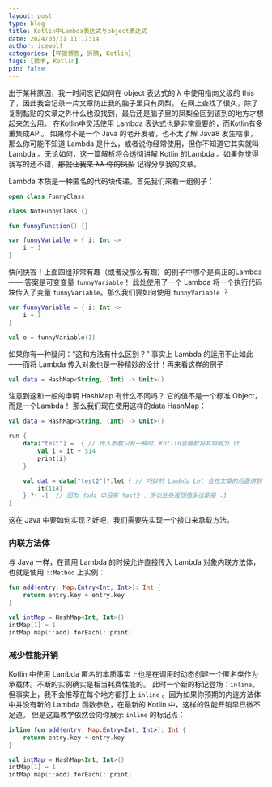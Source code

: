 ```yaml
---
layout: post
type: blog
title: Kotlin中Lambda表达式与object表达式
date: 2024/03/31 11:17:14
author: icewolf
categories: [咩狼博客, 折腾, Kotlin]
tags: [技术, Kotlin]
pin: false
---
```


出于某种原因，我一时间忘记如何在 object 表达式的 λ 中使用指向父级的 this 了，因此我会记录一片文章防止我的脑子里只有凤梨。
在网上查找了很久，除了复制黏贴的文章之外什么也没找到，最后还是脑子里的凤梨全回到该到的地方才想起来怎么用。
在Kotlin中灵活使用 Lambda 表达式也是非常重要的，而Kotlin有多重集成API。
如果你不是一个 Java 的老开发者，也不太了解 Java8 发生啥事，那么你可能不知道 Lambda 是什么，或者说你经常使用，但你不知道它其实就叫 Lambda 。无论如何，这一篇解析将会透彻讲解 Kotlin 的Lambda 。如果你觉得我写的还不错，~~那就让我来 λλ 你的凤梨~~ 记得分享我的文章。

Lambda 本质是一种匿名的代码块传递。首先我们来看一组例子：
```kotlin
open class FunnyClass

class NotFunnyClass {}

fun funnyFunction() {}

var funnyVariable = { i: Int ->
    i + 1
}
```

快问快答！上面四组非常有趣（或者没那么有趣）的例子中哪个是真正的Lambda——
答案是可变变量 `funnyVariable`！ 此处使用了一个 Lambda 将一个执行代码块传入了变量 `funnyVariable`。那么我们要如何使用 `funnyVariable` ？

```kotlin
var funnyVariable = { i: Int ->
    i + 1
}

val o = funnyVariable(1)
```
如果你有一种疑问：“这和方法有什么区别？”
事实上 Lambda 的运用不止如此——而将 Lambda 传入对象也是一种精妙的设计！再来看这样的例子：
```kotlin
val data = HashMap<String, (Int) -> Unit>()
```
注意到这和一般的申明 HashMap 有什么不同吗？ 它的值不是一个标准 Object，而是一个Lambda！
那么我们现在使用这样的data HashMap：
```kotlin
val data = HashMap<String, (Int) -> Unit>()

run {
    data["test"] =  { // 传入参数只有一种时，Kotlin会静默将其申明为 it
        val i = it + 514
        print(i)
    }

    val dat = data["test2"]?.let { // 巧妙的 Lambda Let 会在文章的后面讲到！
        it(114)
    } ?: -1  // 因为 dada 中没有 test2 ，所以此处返回值永远都是 -1
}

```
这在 Java 中要如何实现？好吧，我们需要先实现一个接口来承载方法。

### 内联方法体
与 Java 一样，在调用 Lambda 的时候允许直接传入 Lambda 对象内联方法体，也就是使用 `::Method` 上实例：
```kotlin
fun add(entry: Map.Entry<Int, Int>): Int {
    return entry.key + entry.key
}

val intMap = HashMap<Int, Int>()
intMap[1] = 1
intMap.map(::add).forEach(::print)
```

### 减少性能开销
Kotlin 中使用 Lambda 匿名的本质事实上也是在调用时动态创建一个匿名类作为承载体。不断的实例确实是相当耗费性能的。
此时一个新的标记登场：`inline`。
但事实上，我不会推荐在每个地方都打上 `inline` 。因为如果你预期的内连方法体中并没有新的 Lambda 函数参数，在最新的 Kotlin 中，这样的性能开销早已微不足道。
但是这篇教学依然会向你展示 `inline` 的标记点：
```kotlin
inline fun add(entry: Map.Entry<Int, Int>): Int {
    return entry.key + entry.key
}

val intMap = HashMap<Int, Int>()
intMap[1] = 1
intMap.map(::add).forEach(::print)
```
